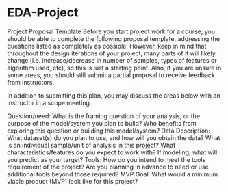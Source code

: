 # EDA-Project

Project Proposal Template
Before you start project work for a course, you should be able to complete the following proposal template, addressing the questions listed as completely as possible. However, keep in mind that throughout the design iterations of your project, many parts of it will likely change (i.e. increase/decrease in number of samples, types of features or algorithm used, etc), so this is just a starting point. Also, if you are unsure in some areas, you should still submit a partial proposal to receive feedback from instructors.

In addition to submitting this plan, you may discuss the areas below with an instructor in a scope meeting.

Question/need:
What is the framing question of your analysis, or the purpose of the model/system you plan to build?
Who benefits from exploring this question or building this model/system?
Data Description:
What dataset(s) do you plan to use, and how will you obtain the data?
What is an individual sample/unit of analysis in this project? What characteristics/features do you expect to work with?
If modeling, what will you predict as your target?
Tools:
How do you intend to meet the tools requirement of the project?
Are you planning in advance to need or use additional tools beyond those required?
MVP Goal:
What would a minimum viable product (MVP) look like for this project?
